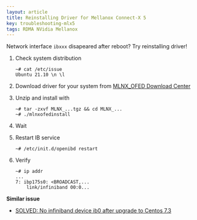 ```yaml
---
layout: article
title: Reinstalling Driver for Mellanox Connect-X 5
key: troubleshooting-mlx5
tags: RDMA NVidia Mellanox
---
```


Network interface `ibxxx` disapeared after reboot? Try reinstalling driver!

<!-- more -->

1. Check system distribution

    ```console
    ~# cat /etc/issue 
    Ubuntu 21.10 \n \l           
    ```

2. Download driver for your system from
    [MLNX_OFED Download Center](https://network.nvidia.com/products/infiniband-drivers/linux/mlnx_ofed/)
3. Unzip and install with

    ```console
    ~# tar -zxvf MLNX_...tgz && cd MLNX_...
    ~# ./mlnxofedinstall
    ```

4. Wait
5. Restart IB service

    ```console
    ~# /etc/init.d/openibd restart
    ```

4. Verify

    ```console
    ~# ip addr
    ...
    7: ibp175s0: <BROADCAST,...
        link/infiniband 00:0...
    ```

__Similar issue__

* [SOLVED: No infiniband device ib0 after upgrade to Centos 7.3](https://forums.centos.org/viewtopic.php?t=61254)

